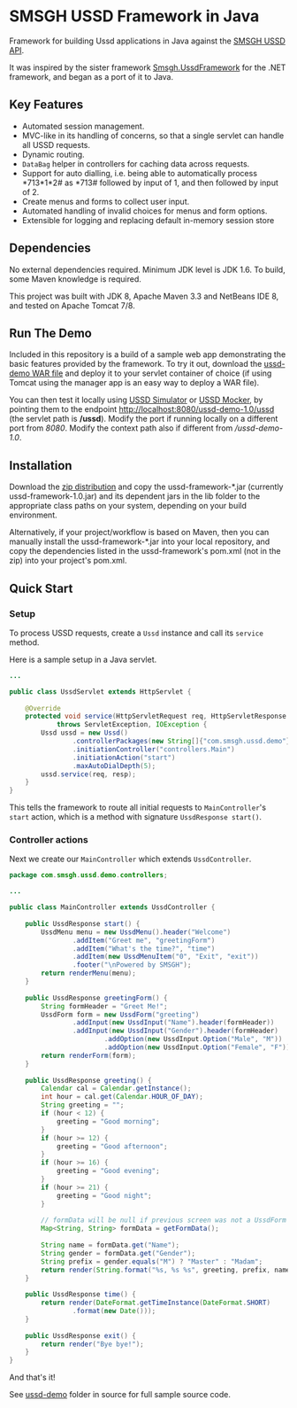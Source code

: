 # SMSGH USSD Framework in Java

Framework for building Ussd applications in Java against the [SMSGH USSD API](http://developers.smsgh.com/documentations/ussd).

It was inspired by the sister framework [Smsgh.UssdFramework](https://github.com/smsgh/Smsgh.UssdFramework) for the .NET framework, and began as a port of it to Java.

## Key Features

* Automated session management.
* MVC-like in its handling of concerns, so that a single servlet can handle all USSD requests. 
* Dynamic routing.
* `DataBag` helper in controllers for caching data across requests.
* Support for auto dialling, i.e. being able to automatically process \*713\*1\*2# as \*713# 
  followed by input of 1, and then followed by input of 2.
* Create menus and forms to collect user input.
* Automated handling of invalid choices for menus and form options.
* Extensible for logging and replacing default in-memory session store

## Dependencies

No external dependencies required. Minimum JDK level is JDK 1.6. To build, some Maven knowledge is required.

This project was built with JDK 8, Apache Maven 3.3 and NetBeans IDE 8, and tested on Apache Tomcat 7/8.

## Run The Demo

Included in this repository is a build of a sample web app demonstrating the basic features provided by the framework. To try it out, download the [ussd-demo WAR file](http://gitlab.smsgh.com/aaron/smsgh-ussd-framework-java/tree/master/ussd-demo-1.0.war) and deploy it to your servlet container of choice (if using Tomcat using the manager app is an easy way to deploy a WAR file).

You can then test it locally using [USSD Simulator](http://apps.smsgh.com/UssdSimulator/) or [USSD Mocker](https://github.com/smsgh/ussd-mocker), by pointing them to the endpoint [http://localhost:8080/ussd-demo-1.0/ussd](http://localhost:8080/ussd-demo-1.0/ussd) (the servlet path is __/ussd__). Modify the port if running locally on a different port from *8080*. Modify the context path also if different from */ussd-demo-1.0*.

## Installation

Download the [zip distribution](http://gitlab.smsgh.com/aaron/smsgh-ussd-framework-java/tree/master/ussd-framework-1.0-dist.zip) and copy the ussd-framework-*.jar (currently ussd-framework-1.0.jar) and its dependent jars in the lib folder to the appropriate
class paths on your system, depending on your build environment.

Alternatively, if your project/workflow is based on Maven, then you can manually install the ussd-framework-*.jar into your local repository, and copy the dependencies listed in the ussd-framework's pom.xml (not in the zip) into your project's pom.xml.

## Quick Start

### Setup

To process USSD requests, create a `Ussd` instance and call its `service` method.

Here is a sample setup in a Java servlet.

```java
...

public class UssdServlet extends HttpServlet {
    
    @Override
    protected void service(HttpServletRequest req, HttpServletResponse resp) 
            throws ServletException, IOException {
        Ussd ussd = new Ussd()
                .controllerPackages(new String[]{"com.smsgh.ussd.demo"})
                .initiationController("controllers.Main")
                .initiationAction("start")
                .maxAutoDialDepth(5);        
        ussd.service(req, resp);
    }
}
```

This tells the framework to route all initial requests to `MainController`'s `start` action, which is a method with signature `UssdResponse start()`.

### Controller actions

Next we create our `MainController` which extends `UssdController`.

```java
package com.smsgh.ussd.demo.controllers;

...

public class MainController extends UssdController {
    
    public UssdResponse start() {
        UssdMenu menu = new UssdMenu().header("Welcome")
                .addItem("Greet me", "greetingForm")
                .addItem("What's the time?", "time")
                .addItem(new UssdMenuItem("0", "Exit", "exit"))
                .footer("\nPowered by SMSGH");
        return renderMenu(menu);
    }
    
    public UssdResponse greetingForm() {
        String formHeader = "Greet Me!";
        UssdForm form = new UssdForm("greeting")
                .addInput(new UssdInput("Name").header(formHeader))
                .addInput(new UssdInput("Gender").header(formHeader)
                        .addOption(new UssdInput.Option("Male", "M"))
                        .addOption(new UssdInput.Option("Female", "F")));
        return renderForm(form);
    }
    
    public UssdResponse greeting() {
        Calendar cal = Calendar.getInstance();
        int hour = cal.get(Calendar.HOUR_OF_DAY);
        String greeting = "";
        if (hour < 12) {
            greeting = "Good morning";
        }
        if (hour >= 12) {
            greeting = "Good afternoon";
        }
        if (hour >= 16) {
            greeting = "Good evening";
        }
        if (hour >= 21) {
            greeting = "Good night";
        }        
        
        // formData will be null if previous screen was not a UssdForm
        Map<String, String> formData = getFormData();
        
        String name = formData.get("Name");
        String gender = formData.get("Gender");
        String prefix = gender.equals("M") ? "Master" : "Madam";
        return render(String.format("%s, %s %s", greeting, prefix, name));
    }
    
    public UssdResponse time() {
        return render(DateFormat.getTimeInstance(DateFormat.SHORT)
                .format(new Date()));
    }
    
    public UssdResponse exit() {
        return render("Bye bye!");
    }
}
```

And that's it!

See [ussd-demo](https://github.com/smsgh/smsgh-ussd-framework-java/tree/master/ussd-demo) folder in source for full sample source code.